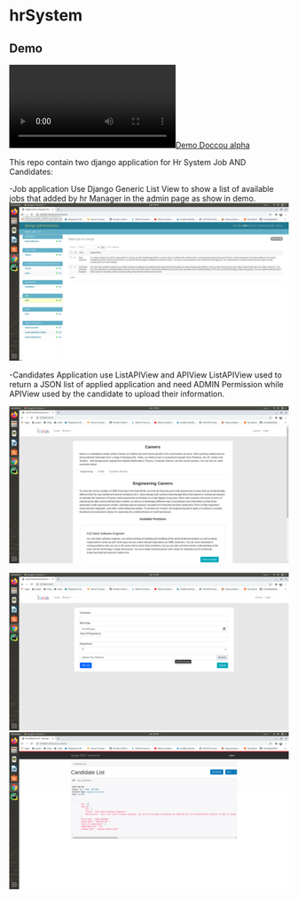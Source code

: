 # hrSystem
## Demo

[![Demo Doccou alpha](https://github.com/ihabShhadat17/hrSystem/blob/main/demo/Screencast%202021-01-31%2000:07:24.mp4)](https://github.com/ihabShhadat17/hrSystem/blob/main/demo/Screencast%202021-01-31%2000:07:24.mp4)


This repo contain two django application for Hr System Job AND Candidates:


-Job application Use Django Generic List View to show a list of available jobs that added by hr Manager in the admin page as show in demo.
![Screenshot](https://github.com/ihabShhadat17/hrSystem/blob/main/demo/Screenshot%20from%202021-01-30%2022-47-58.png)


-Candidates Application use ListAPIView and APIView ListAPIView used to return a JSON list of applied application and need ADMIN Permission while 
APIView used by the candidate to upload their information.


![Screenshot](https://github.com/ihabShhadat17/hrSystem/blob/main/demo/Screenshot%20from%202021-01-30%2022-48-48.png)


![Screenshot](https://github.com/ihabShhadat17/hrSystem/blob/main/demo/Screenshot%20from%202021-01-30%2022-48-56.png)
![Screenshot](https://github.com/ihabShhadat17/hrSystem/blob/main/demo/Screenshot%20from%202021-01-30%2022-49-26.png)
